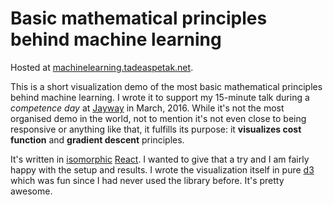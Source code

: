 # Basic mathematical principles behind machine learning

Hosted at [machinelearning.tadeaspetak.net](http://machinelearning.tadeaspetak.net).

This is a short visualization demo of the most basic mathematical
principles behind machine learning. I wrote it to support my 15-minute
talk during a *competence day* at [Jayway](http://jayway.com) in March, 2016.
While it's not the most organised demo in the world, not to mention it's not
even close to being responsive or anything like that, it fulfills its purpose:
it **visualizes cost function** and **gradient descent** principles.

It's written in [isomorphic](http://isomorphic.net) [React](https://facebook.github.io/react/). I wanted
to give that a try and I am fairly happy with
the setup and results. I wrote the visualization itself in pure [d3](https://d3js.org/) which
was fun since I had never used the library before. It's pretty awesome.
